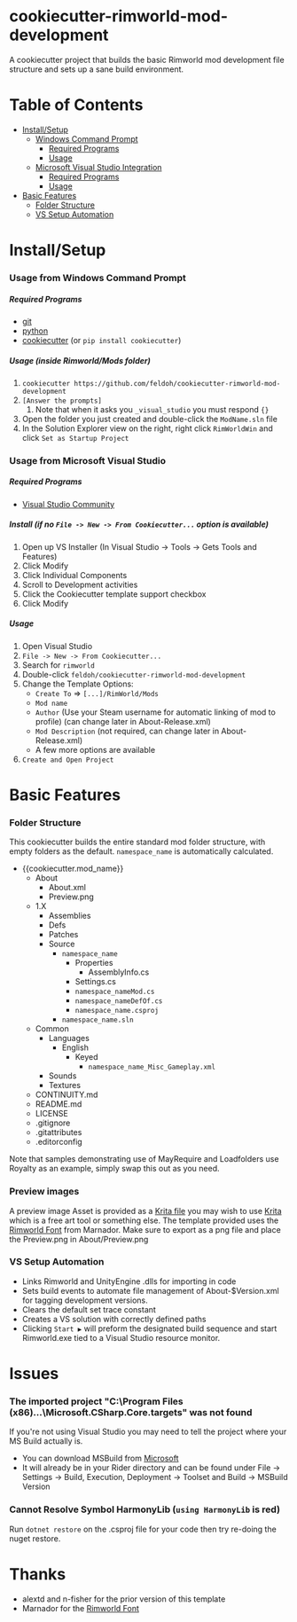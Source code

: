 # cookiecutter-rimworld-mod-development
A cookiecutter project that builds the basic Rimworld mod development file structure and sets up a sane build environment.

# Table of Contents  
- [Install/Setup](#installsetup)
  - [Windows Command Prompt](#windows-command-prompt)
    - [Required Programs](#required-programs)
    - [Usage](#usage-inside-rimworldmods-folder)
  - [Microsoft Visual Studio Integration](#microsoft-visual-studio-integration)
    - [Required Programs](#required-programs-1)
    - [Usage](#usage)
- [Basic Features](#basic-features)
  - [Folder Structure](#folder-structure)
  - [VS Setup Automation](#vs-setup-automation)


# Install/Setup
### Usage from Windows Command Prompt
##### Required Programs
- [git](https://git-scm.com/downloads)
- [python](https://www.python.org/downloads/)
- [cookiecutter](https://github.com/audreyr/cookiecutter) (or `pip install cookiecutter`)

##### Usage (inside Rimworld/Mods folder)
1. `cookiecutter https://github.com/feldoh/cookiecutter-rimworld-mod-development`
2. `[Answer the prompts]`
   1. Note that when it asks you `_visual_studio` you must respond `{}`
3. Open the folder you just created and double-click the `ModName.sln` file
4. In the Solution Explorer view on the right, right click `RimWorldWin` and click `Set as Startup Project`
    
### Usage from Microsoft Visual Studio
##### Required Programs

- [Visual Studio Community](https://www.visualstudio.com/downloads/)

##### Install (if no `File -> New -> From Cookiecutter...` option is available)
1. Open up VS Installer (In Visual Studio -> Tools -> Gets Tools and Features)
2. Click Modify
3. Click Individual Components
4. Scroll to Development activities
5. Click the Cookiecutter template support checkbox
6. Click Modify

##### Usage
1. Open Visual Studio
2. `File -> New -> From Cookiecutter...`
3. Search for `rimworld`
4. Double-click `feldoh/cookiecutter-rimworld-mod-development`
5. Change the Template Options:
   - `Create To` => `[...]/RimWorld/Mods`
   - `Mod name`
   - `Author` (Use your Steam username for automatic linking of mod to profile) (can change later in About-Release.xml)
   - `Mod Description` (not required, can change later in About-Release.xml)
   - A few more options are available
6. `Create and Open Project`


# Basic Features
### Folder Structure
This cookiecutter builds the entire standard mod folder structure, with empty folders as the default. `namespace_name` is automatically calculated.
- {{cookiecutter.mod_name}}
  - About
    - About.xml
    - Preview.png
  - 1.X
    - Assemblies
    - Defs
    - Patches
    - Source
      - `namespace_name`
        - Properties
          - AssemblyInfo.cs
        - Settings.cs
        - `namespace_nameMod.cs`
        - `namespace_nameDefOf.cs`
        - `namespace_name.csproj`
      - `namespace_name.sln`
  - Common
    - Languages
      - English
        - Keyed
          - `namespace_name_Misc_Gameplay.xml`
    - Sounds
    - Textures
  - CONTINUITY.md
  - README.md
  - LICENSE
  - .gitignore
  - .gitattributes
  - .editorconfig

Note that samples demonstrating use of MayRequire and Loadfolders use Royalty as an example, simply swap this out as you need.

### Preview images
A preview image Asset is provided as a [Krita file](Assets/Preview.kra) you may wish to use [Krita](https://krita.org/) which is a free art tool or something else.
The template provided uses the [Rimworld Font](https://github.com/spdskatr/RWModdingResources/raw/master/RimWordFont.ttf) from Marnador.
Make sure to export as a png file and place the Preview.png in About/Preview.png

### VS Setup Automation
- Links Rimworld and UnityEngine .dlls for importing in code
- Sets build events to automate file management of About-$Version.xml for tagging development versions.
- Clears the default set trace constant
- Creates a VS solution with correctly defined paths
- Clicking `Start ▶️` will preform the designated build sequence and start Rimworld.exe tied to a Visual Studio resource monitor.

# Issues
### The imported project "C:\Program Files (x86)\...\Microsoft.CSharp.Core.targets" was not found
If you're not using Visual Studio you may need to tell the project where your MS Build actually is.
- You can download MSBuild from [Microsoft](https://dotnet.microsoft.com/en-us/download/dotnet-framework/thank-you/net472-developer-pack-offline-installer)
- It will already be in your Rider directory and can be found under File -> Settings -> Build, Execution, Deployment -> Toolset and Build -> MSBuild Version

### Cannot Resolve Symbol HarmonyLib (`using HarmonyLib` is red)
Run `dotnet restore` on the .csproj file for your code then try re-doing the nuget restore.

# Thanks
* alextd and n-fisher for the prior version of this template
* Marnador for the [Rimworld Font](https://github.com/spdskatr/RWModdingResources/raw/master/RimWordFont.ttf)
